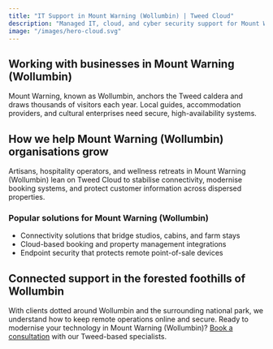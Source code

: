 ```yaml
---
title: "IT Support in Mount Warning (Wollumbin) | Tweed Cloud"
description: "Managed IT, cloud, and cyber security support for Mount Warning (Wollumbin) businesses in the forested foothills of Wollumbin."
image: "/images/hero-cloud.svg"
---
```


## Working with businesses in Mount Warning (Wollumbin)
Mount Warning, known as Wollumbin, anchors the Tweed caldera and draws thousands of visitors each year. Local guides, accommodation providers, and cultural enterprises need secure, high-availability systems.

## How we help Mount Warning (Wollumbin) organisations grow
Artisans, hospitality operators, and wellness retreats in Mount Warning (Wollumbin) lean on Tweed Cloud to stabilise connectivity, modernise booking systems, and protect customer information across dispersed properties.

### Popular solutions for Mount Warning (Wollumbin)
- Connectivity solutions that bridge studios, cabins, and farm stays
- Cloud-based booking and property management integrations
- Endpoint security that protects remote point-of-sale devices

## Connected support in the forested foothills of Wollumbin
With clients dotted around Wollumbin and the surrounding national park, we understand how to keep remote operations online and secure. Ready to modernise your technology in Mount Warning (Wollumbin)? [Book a consultation](/consultation/) with our Tweed-based specialists.
